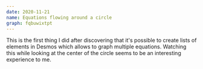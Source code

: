 ```yaml
---
date: 2020-11-21
name: Equations flowing around a circle
graph: fqbuwixtpt
---
```


This is the first thing I did after discovering that it's possible to create lists of elements in Desmos which allows to graph multiple equations. Watching this while looking at the center of the circle seems to be an interesting experience to me.